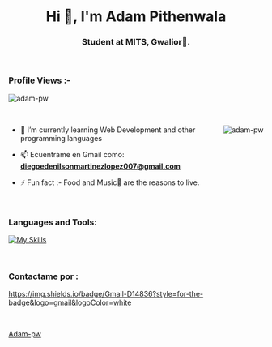 <h1 align="center">Hi 👋, I'm Adam Pithenwala</h1>
<h3 align="center">Student at MITS, Gwalior🌟.</h3>

<br>

<p align="right">
<h3>Profile Views :-</h3> <img
    src="https://komarev.com/ghpvc/?username=adam-pw&label=Profile%20views&color=0e75b6&style=flat" alt="adam-pw" />
</p>

<br>

<p><img align="right" src="https://github.com/Adam-pw/Adam-pw/blob/main/animation_500_kxa883sd.gif" alt="adam-pw" /></p>


- 🌱 I’m currently learning Web Development and other programming languages

- 📫 Ecuentrame en Gmail como: **diegoedenilsonmartinezlopez007@gmail.com**

- ⚡ Fun fact :- Food and Music🎵 are the reasons to live.

<br>

<h3 align="left">Languages and Tools:</h3>

[![My Skills](https://skillicons.dev/icons?i=js,html,css,java,cs,cpp,dotnet,mysql)](https://skillicons.dev)

</p>

<br>

<h3 align="left">Contactame por :</h3>
<p align="left"> 
    
 https://img.shields.io/badge/Gmail-D14836?style=for-the-badge&logo=gmail&logoColor=white


</p>

<br>



[Adam-pw](https://github.com/Adam-pw)
